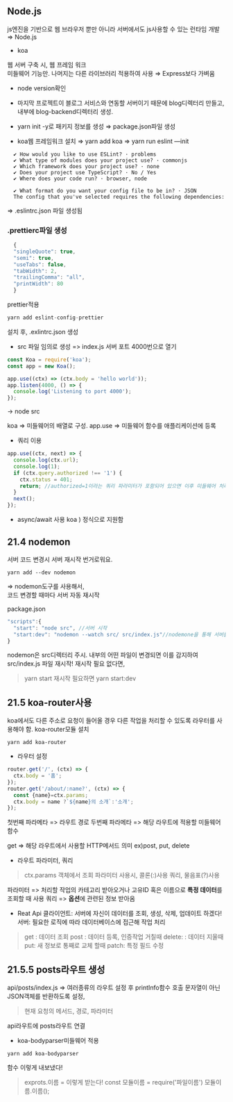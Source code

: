 ## Node.js

js엔진을 기반으로 웹 브라우저 뿐만 아니라 서버에서도 js사용할 수 있는 런타임 개발 ⇒ Node.js

- koa

웹 서버 구축 시, 웹 프레임 워크  
미들웨어 기능만. 나머지는 다른 라이브러리 적용하여 사용 ⇒ Express보다 가벼움

- node version확인
- 마지막 프로젝트이 블로그 서비스와 연동할 서버이기 때문에 blog디렉터리 만들고,
  내부에 blog-backend디렉터리 생성.
- yarn init -y로 패키지 정보를 생성
  ⇒ package.json파일 생성

- koa웹 프레임워크 설치
  ⇒ yarn add koa
  ⇒ yarn run eslint —init

```
  ✔ How would you like to use ESLint? · problems
  ✔ What type of modules does your project use? · commonjs
  ✔ Which framework does your project use? · none
  ✔ Does your project use TypeScript? · No / Yes
  ✔ Where does your code run? · browser, node

  ✔ What format do you want your config file to be in? · JSON
  The config that you've selected requires the following dependencies:
```

⇒ .eslintrc.json 파일 생성됨

### .prettierc파일 생성

```javascript
  {
  "singleQuote": true,
  "semi": true,
  "useTabs": false,
  "tabWidth": 2,
  "trailingComma": "all",
  "printWidth": 80
  }
```

prettier적용

```javascript
yarn add eslint-config-prettier

```

설치 후, .exlintrc.json 생성

- src 파일 임의로 생성
  => index.js
  서버 포트 4000번으로 열기

```javascript
const Koa = require('koa');
const app = new Koa();

app.use((ctx) => (ctx.body = 'hello world'));
app.listen(4000, () => {
  console.log('Listening to port 4000');
});
```
-> node src 

koa => 미들웨어의 배열로 구성.
app.use => 미들웨어 함수를 애플리케이션에 등록

- 쿼리 이용
```javascript
app.use((ctx, next) => {
  console.log(ctx.url);
  console.log(1);
  if (ctx.query.authorized !== '1') {
    ctx.status = 401;
    return; //authorized=1이라는 쿼리 파라미터가 포함되어 있으면 이후 미들웨어 처리
  }
  next();
});
```

- async/await 사용
koa ) 정식으로 지원함

## 21.4 nodemon

서버 코드 변경시 서버 재시작 번거로워요.
```
yarn add --dev nodemon
```
=> nodemon도구를 사용해서,   
코드 변경할 때마다 서버 자동 재시작

package.json
```javascript
"scripts":{
  "start": "node src", //서버 시작
  "start:dev": "nodemon --watch src/ src/index.js"//nodemone을 통해 서버를 실행해주는 명령어
}
```
nodemon은 src디렉터리 주시. 
내부의 어떤 파일이 변경되면 이를 감지하여 src/index.js 파일 재시작!
재시작 필요 없다면,
> yarn start
재시작 필요하면
> yarn start:dev

## 21.5 koa-router사용
koa에서도 다른 주소로 요청이 들어올 경우 다른 작업을 처리할 수 있도록 라우터를 사용해야 함.
koa-router모듈 설치
```
yarn add koa-router
```

- 라우터 설정
```javascript
router.get('/', (ctx) => {
  ctx.body = '홈';
});
router.get('/about/:name?', (ctx) => {
  const {name}=ctx.params;
  ctx.body = name ?`${name}의 소개`:'소개';
});
```
첫번째 파라메타 => 라우트 경로
두번째 파라메타 => 해당 라우트에 적용할 미들웨어 함수

get => 해당 라우트에서 사용할 HTTP메서드 의미
ex)post, put, delete

- 라우트 파라미터, 쿼리
> ctx.params 객체에서 조회
파라미터 사용시, 콜론(:)사용
쿼리, 물음표(?)사용

파라미터 => 처리할 작업의 카테고리 받아오거나 고유ID 혹은 이름으로 <strong>특정 데이터</strong>를 조회할 때 사용
쿼리 => <strong>옵션</strong>에 관련된 정보 받아옴

- Reat Api
클라이언트: 서버에 자신이 데이터를 조회, 생성, 삭제, 업데이트 하겠다!
서버: 필요한 로직에 따라 데이터베이스에 접근해 작업 처리
> get : 데이터 조회 
> post : 데이터 등록, 인증작업 거칠때
> delete: : 데이터 지울때
> put: 새 정보로 통째로 교체 할때
> patch: 특정 필드 수정

## 21.5.5 posts라우트 생성
api/posts/index.js
=> 여러종류의 라우트 설정 후 printInfo함수 호출
문자열이 아닌 JSON객체를 반환하도록 설정, 
> 현재 요청의 메서드, 경로, 파라미터

api라우트에 posts라우트 연결


- koa-bodyparser미들웨어 적용
```
yarn add koa-bodyparser
```

함수 이렇게 내보냈다!
> exprots.이름 =
이렇게 받는다!
> const 모듈이름 = require('파일이름')
> 모듈이름.이름();
